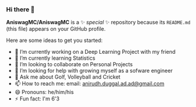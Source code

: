 ### Hi there 👋

**AniswagMC/AniswagMC** is a ✨ _special_ ✨ repository because its `README.md` (this file) appears on your GitHub profile.

Here are some ideas to get you started:

- 🔭 I’m currently working on a Deep Learning Project with my friend
- 🌱 I’m currently learning Statistics
- 👯 I’m looking to collaborate on Personal Projects
- 🤔 I’m looking for help with growing myself as a sofware engineer
- 💬 Ask me about Golf, Volleyball and Cricket
- 📫 How to reach me: email: anirudh.duggal.ad.ad@gmail.com
- 😄 Pronouns: he/him/his
- ⚡ Fun fact: I'm 6'3